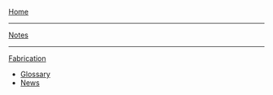 [Home](index.md)
- - - -
[Notes](notes/notes.md)
- - - -
[Fabrication]()

  * [Glossary](fabrication/fab_glossary.md)
  * [News](fabrication/fab_news.md)
